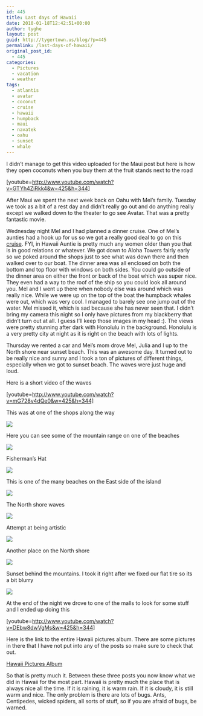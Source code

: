 ```yaml
---
id: 445
title: Last days of Hawaii
date: 2010-01-18T12:42:51+00:00
author: tyghe
layout: post
guid: http://tygertown.us/blog/?p=445
permalink: /last-days-of-hawaii/
original_post_id:
  - 445
categories:
  - Pictures
  - vacation
  - weather
tags:
  - atlantis
  - avatar
  - coconut
  - cruise
  - hawaii
  - humpback
  - maui
  - navatek
  - oahu
  - sunset
  - whale
---
```

I didn&#8217;t manage to get this video uploaded for the Maui post but here is how they open coconuts when you buy them at the fruit stands next to the road
  
[youtube=http://www.youtube.com/watch?v=GTYh4ZiRkk4&w=425&h=344]

After Maui we spent the next week back on Oahu with Mel&#8217;s family. Tuesday we took as a bit of a rest day and didn&#8217;t really go out and do anything really except we walked down to the theater to go see Avatar. That was a pretty fantastic movie.

Wednesday night Mel and I had planned a dinner cruise. One of Mel&#8217;s aunties had a hook up for us so we got a really good deal to go on this [cruise](http://www.atlantisadventures.com/hawaii/oahu/oahu-cruises.cfm "Atlantis Adventures"). FYI, in Hawaii Auntie is pretty much any women older than you that is in good relations or whatever. We got down to Aloha Towers fairly early so we poked around the shops just to see what was down there and then walked over to our boat. The dinner area was all enclosed on both the bottom and top floor with windows on both sides. You could go outside of the dinner area on either the front or back of the boat which was super nice. They even had a way to the roof of the ship so you could look all around you. Mel and I went up there when nobody else was around which was really nice. While we were up on the top of the boat the humpback whales were out, which was very cool. I managed to barely see one jump out of the water. Mel missed it, which is sad because she has never seen that. I didn&#8217;t bring my camera this night so I only have pictures from my blackberry that didn&#8217;t turn out at all. I guess I&#8217;ll keep those images in my head :). The views were pretty stunning after dark with Honolulu in the background. Honolulu is a very pretty city at night as it is right on the beach with lots of lights.

Thursday we rented a car and Mel&#8217;s mom drove Mel, Julia and I up to the North shore near sunset beach. This was an awesome day. It turned out to be really nice and sunny and I took a ton of pictures of different things, especially when we got to sunset beach. The waves were just huge and loud.

Here is a short video of the waves
  
[youtube=http://www.youtube.com/watch?v=mG728v4dQe0&w=425&h=344]

This was at one of the shops along the way
  
[![](http://lh6.ggpht.com/_wdJ3rlAqngs/S0-z1Iz-NWI/AAAAAAAACDY/Yjx2bANf250/s288/IMGP6860.jpg)](http://picasaweb.google.com/lh/photo/GjyflELUeLxtGwGjDzAw0A?authkey=Gv1sRgCMPF0dq9n8Dt6AE&feat=embedwebsite)

Here you can see some of the mountain range on one of the beaches
  
[![](http://lh3.ggpht.com/_wdJ3rlAqngs/S0-z13d8rDI/AAAAAAAACDc/lZih0qdeDwA/s288/IMGP6870.jpg)](http://picasaweb.google.com/lh/photo/xwxaKis4LR4KehVm921j5Q?authkey=Gv1sRgCMPF0dq9n8Dt6AE&feat=embedwebsite)

Fisherman&#8217;s Hat
  
[![](http://lh4.ggpht.com/_wdJ3rlAqngs/S0-z4UzLIkI/AAAAAAAACDo/ZEvTmsNO1LY/s288/IMGP6876.jpg)](http://picasaweb.google.com/lh/photo/wjgX3SZL1xhx3EJW7WCmuQ?authkey=Gv1sRgCMPF0dq9n8Dt6AE&feat=embedwebsite)

This is one of the many beaches on the East side of the island
  
[![](http://lh3.ggpht.com/_wdJ3rlAqngs/S0-z5A6_zuI/AAAAAAAACDs/SFJnUiuL9Zk/s288/IMGP6883.jpg)](http://picasaweb.google.com/lh/photo/4oWtRJpj3BZ9MIFO3zmJ_Q?authkey=Gv1sRgCMPF0dq9n8Dt6AE&feat=embedwebsite)

The North shore waves
  
[![](http://lh3.ggpht.com/_wdJ3rlAqngs/S0-z8MMvHwI/AAAAAAAACEU/ewvrCxFBjs0/s288/IMGP6914.jpg)](http://picasaweb.google.com/lh/photo/TLMUtLCpr8GD4qjhdkx0Mg?authkey=Gv1sRgCMPF0dq9n8Dt6AE&feat=embedwebsite)

Attempt at being artistic
  
[![](http://lh4.ggpht.com/_wdJ3rlAqngs/S0-z8x-lIbI/AAAAAAAACEc/xNAKWoHbovE/s288/IMGP6918.jpg)](http://picasaweb.google.com/lh/photo/hPjHB84_vn_sEw8MMegLyQ?authkey=Gv1sRgCMPF0dq9n8Dt6AE&feat=embedwebsite)

Another place on the North shore
  
[![](http://lh3.ggpht.com/_wdJ3rlAqngs/S0-z-TJiyfI/AAAAAAAACEk/68a7VFSQjNM/s288/IMGP6929.jpg)](http://picasaweb.google.com/lh/photo/M8GdlbdCKk-T2xj911PCgQ?authkey=Gv1sRgCMPF0dq9n8Dt6AE&feat=embedwebsite)

Sunset behind the mountains. I took it right after we fixed our flat tire so its a bit blurry
  
[![](http://lh4.ggpht.com/_wdJ3rlAqngs/S0-0Auyun0I/AAAAAAAACEw/WeUl2pDk7qI/s288/IMGP6954.jpg)](http://picasaweb.google.com/lh/photo/FyWw5wY2PppACxawd0Gknw?authkey=Gv1sRgCMPF0dq9n8Dt6AE&feat=embedwebsite)

At the end of the night we drove to one of the malls to look for some stuff and I ended up doing this
  
[youtube=http://www.youtube.com/watch?v=DEbw8dwVgMs&w=425&h=344]

Here is the link to the entire Hawaii pictures album. There are some pictures in there that I have not put into any of the posts so make sure to check that out.
  
[Hawaii Pictures Album](http://picasaweb.google.com/vallardt/Hawaii?authkey=Gv1sRgCMPF0dq9n8Dt6AE&feat=directlink "Hawaii Pictures Album")

So that is pretty much it. Between these three posts you now know what we did in Hawaii for the most part. Hawaii is pretty much the place that is always nice all the time. If it is raining, it is warm rain. If it is cloudy, it is still warm and nice. The only problem is there are lots of bugs. Ants, Centipedes, wicked spiders, all sorts of stuff, so if you are afraid of bugs, be warned.